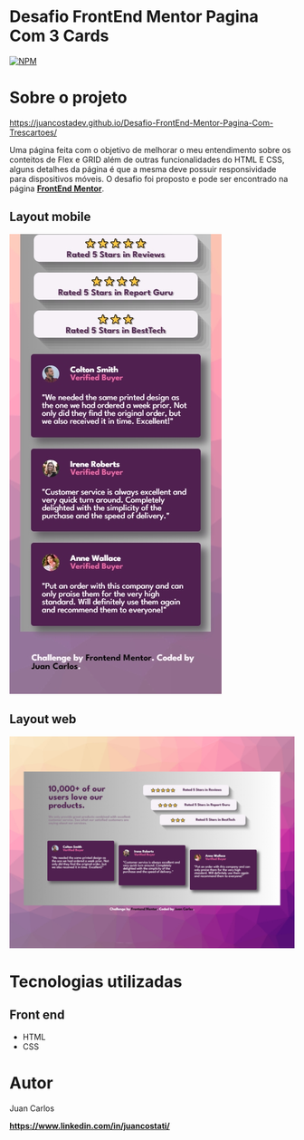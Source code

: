 # Desafio FrontEnd Mentor Pagina Com 3 Cards

[![NPM](https://img.shields.io/npm/l/react)](https://github.com/JuanCostaDev/Desafio-FrontEnd-Mentor-Social-proof-section/blob/main/LICENSE) 

# Sobre o projeto

https://juancostadev.github.io/Desafio-FrontEnd-Mentor-Pagina-Com-Trescartoes/

Uma página feita com o objetivo de melhorar o meu entendimento sobre os conteitos de Flex e GRID além de outras funcionalidades do HTML E CSS, alguns detalhes da página é que a mesma deve possuir responsividade para dispositivos móveis.
O desafio foi proposto e pode ser encontrado na página [**FrontEnd Mentor**](https://www.frontendmentor.io/solutions/responsive-qr-code-page-using-html-and-css-LHtfgKZr2z "Site do FrontEnd Mentor").

## Layout mobile
![Mobile 1](https://github.com/JuanCostaDev/Assets/blob/main/Fotos%20Social%20proof%20section/Foto%20Social%20proof%20section%20Mobile.jpg) 

## Layout web
![Web 1](https://github.com/JuanCostaDev/Assets/blob/main/Fotos%20Social%20proof%20section/Foto%20Social%20proof%20section%20PC.jpg)


# Tecnologias utilizadas
## Front end
- HTML 
- CSS

# Autor

Juan Carlos

**https://www.linkedin.com/in/juancostati/**


